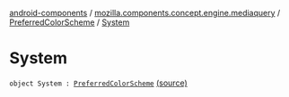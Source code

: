 [android-components](../../index.md) / [mozilla.components.concept.engine.mediaquery](../index.md) / [PreferredColorScheme](index.md) / [System](./-system.md)

# System

`object System : `[`PreferredColorScheme`](index.md) [(source)](https://github.com/mozilla-mobile/android-components/blob/master/components/concept/engine/src/main/java/mozilla/components/concept/engine/mediaquery/PreferredColorScheme.kt#L16)